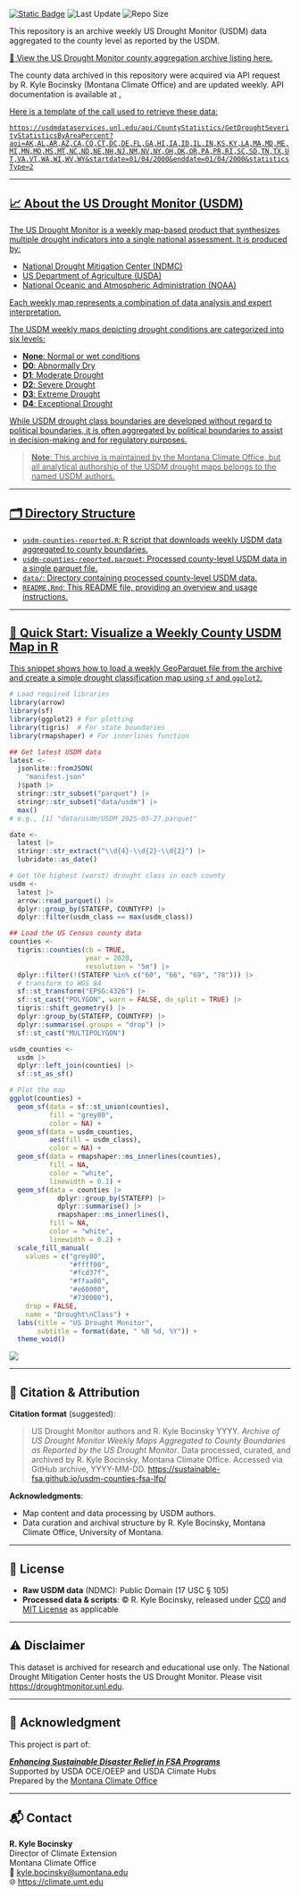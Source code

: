 
<!-- README.md is generated from README.Rmd. Please edit that file -->

[![Static
Badge](https://img.shields.io/badge/Repo-sustainable--fsa%2Fusdm--counties--reported-magenta?style=flat)](https://github.com/sustainable-fsa/usdm-counties-fsa-lfp/)
![Last
Update](https://img.shields.io/github/last-commit/sustainable-fsa/usdm-counties-reported?style=flat)
![Repo
Size](https://img.shields.io/github/repo-size/sustainable-fsa/usdm-counties-reported?style=flat)

This repository is an archive weekly US Drought Monitor (USDM) data
aggregated to the county level as reported by the USDM.

<a href="https://sustainable-fsa.github.io/usdm-counties-fsa-lfp/manifest.html" target="_blank">📂
View the US Drought Monitor county aggregation archive listing here.</a>

The county data archived in this repository were acquired via API
request by R. Kyle Bocinsky (Montana Climate Office) and are updated
weekly. API documentation is available at
<a href="https://droughtmonitor.unl.edu/DmData/DataDownload/WebServiceInfo.aspx" target="_blank">.

Here is a template of the call used to retrieve these data:

`https://usdmdataservices.unl.edu/api/CountyStatistics/GetDroughtSeverityStatisticsByAreaPercent?aoi=AK,AL,AR,AZ,CA,CO,CT,DC,DE,FL,GA,HI,IA,ID,IL,IN,KS,KY,LA,MA,MD,ME,MI,MN,MO,MS,MT,NC,ND,NE,NH,NJ,NM,NV,NY,OH,OK,OR,PA,PR,RI,SC,SD,TN,TX,UT,VA,VT,WA,WI,WV,WY&startdate=01/04/2000&enddate=01/04/2000&statisticsType=2`

------------------------------------------------------------------------

## 📈 About the US Drought Monitor (USDM)

The US Drought Monitor is a weekly map-based product that synthesizes
multiple drought indicators into a single national assessment. It is
produced by:

- National Drought Mitigation Center (NDMC)
- US Department of Agriculture (USDA)
- National Oceanic and Atmospheric Administration (NOAA)

Each weekly map represents a combination of data analysis and expert
interpretation.

The USDM weekly maps depicting drought conditions are categorized into
six levels:

- **None**: Normal or wet conditions
- **D0**: Abnormally Dry
- **D1**: Moderate Drought
- **D2**: Severe Drought
- **D3**: Extreme Drought
- **D4**: Exceptional Drought

While USDM drought class boundaries are developed without regard to
political boundaries, it is often aggregated by political boundaries to
assist in decision-making and for regulatory purposes.

> **Note**: This archive is maintained by the Montana Climate Office,
> but all analytical authorship of the USDM drought maps belongs to the
> named USDM authors.

------------------------------------------------------------------------

## 🗂 Directory Structure

- `usdm-counties-reported.R`: R script that downloads weekly USDM data
  aggregated to county boundaries.
- `usdm-counties-reported.parquet`: Processed county-level USDM data in
  a single parquet file.
- `data/`: Directory containing processed county-level USDM data.
- `README.Rmd`: This README file, providing an overview and usage
  instructions.

------------------------------------------------------------------------

## 📍 Quick Start: Visualize a Weekly County USDM Map in R

This snippet shows how to load a weekly GeoParquet file from the archive
and create a simple drought classification map using `sf` and `ggplot2`.

``` r
# Load required libraries
library(arrow)
library(sf)
library(ggplot2) # For plotting
library(tigris)  # For state boundaries
library(rmapshaper) # For innerlines function

## Get latest USDM data
latest <-
  jsonlite::fromJSON(
    "manifest.json"
  )$path |>
  stringr::str_subset("parquet") |>
  stringr::str_subset("data/usdm") |>
  max()
# e.g., [1] "data/usdm/USDM_2025-05-27.parquet"

date <-
  latest |>
  stringr::str_extract("\\d{4}-\\d{2}-\\d{2}") |>
  lubridate::as_date()

# Get the highest (worst) drought class in each county
usdm <-
  latest |>
  arrow::read_parquet() |>
  dplyr::group_by(STATEFP, COUNTYFP) |>
  dplyr::filter(usdm_class == max(usdm_class))

## Load the US Census county data
counties <- 
  tigris::counties(cb = TRUE, 
                   year = 2020,
                   resolution = "5m") |>
  dplyr::filter(!(STATEFP %in% c("60", "66", "69", "78"))) |>
  # transform to WGS 84
  sf::st_transform("EPSG:4326") |>
  sf::st_cast("POLYGON", warn = FALSE, do_split = TRUE) |>
  tigris::shift_geometry() |>
  dplyr::group_by(STATEFP, COUNTYFP) |>
  dplyr::summarise(.groups = "drop") |>
  sf::st_cast("MULTIPOLYGON")

usdm_counties <-
  usdm |>
  dplyr::left_join(counties) |>
  sf::st_as_sf()

# Plot the map
ggplot(counties) +
  geom_sf(data = sf::st_union(counties),
          fill = "grey80",
          color = NA) +
  geom_sf(data = usdm_counties,
          aes(fill = usdm_class), 
          color = NA) +
  geom_sf(data = rmapshaper::ms_innerlines(counties),
          fill = NA,
          color = "white",
          linewidth = 0.1) +
  geom_sf(data = counties |>
            dplyr::group_by(STATEFP) |>
            dplyr::summarise() |>
            rmapshaper::ms_innerlines(),
          fill = NA,
          color = "white",
          linewidth = 0.2) +
  scale_fill_manual(
    values = c("grey80",
               "#ffff00",
               "#fcd37f",
               "#ffaa00",
               "#e60000",
               "#730000"),
    drop = FALSE,
    name = "Drought\nClass") +
  labs(title = "US Drought Monitor",
       subtitle = format(date, " %B %d, %Y")) +
  theme_void()
```

<img src="./example-1.png" style="display: block; margin: auto;" />

------------------------------------------------------------------------

## 📝 Citation & Attribution

**Citation format** (suggested):

> US Drought Monitor authors and R. Kyle Bocinsky YYYY. *Archive of US
> Drought Monitor Weekly Maps Aggregated to County Boundaries as
> Reported by the US Drought Monitor*. Data processed, curated, and
> archived by R. Kyle Bocinsky, Montana Climate Office. Accessed via
> GitHub archive, YYYY-MM-DD.
> <https://sustainable-fsa.github.io/usdm-counties-fsa-lfp/>

**Acknowledgments**:

- Map content and data processing by USDM authors.
- Data curation and archival structure by R. Kyle Bocinsky, Montana
  Climate Office, University of Montana.

------------------------------------------------------------------------

## 📄 License

- **Raw USDM data** (NDMC): Public Domain (17 USC § 105)
- **Processed data & scripts**: © R. Kyle Bocinsky, released under
  [CC0](https://creativecommons.org/publicdomain/zero/1.0/) and [MIT
  License](./LICENSE) as applicable

------------------------------------------------------------------------

## ⚠️ Disclaimer

This dataset is archived for research and educational use only. The
National Drought Mitigation Center hosts the US Drought Monitor. Please
visit <https://droughtmonitor.unl.edu>.

------------------------------------------------------------------------

## 👏 Acknowledgment

This project is part of:

**[*Enhancing Sustainable Disaster Relief in FSA
Programs*](https://www.ars.usda.gov/research/project/?accnNo=444612)**  
Supported by USDA OCE/OEEP and USDA Climate Hubs  
Prepared by the [Montana Climate Office](https://climate.umt.edu)

------------------------------------------------------------------------

## 📬 Contact

**R. Kyle Bocinsky**  
Director of Climate Extension  
Montana Climate Office  
📧 <kyle.bocinsky@umontana.edu>  
🌐 <https://climate.umt.edu>
